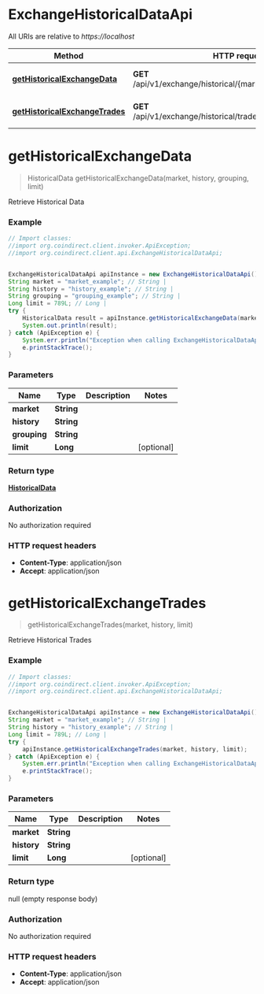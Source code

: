 # ExchangeHistoricalDataApi

All URIs are relative to *https://localhost*

Method | HTTP request | Description
------------- | ------------- | -------------
[**getHistoricalExchangeData**](ExchangeHistoricalDataApi.md#getHistoricalExchangeData) | **GET** /api/v1/exchange/historical/{market}/{history}/{grouping} | Retrieve Historical Data
[**getHistoricalExchangeTrades**](ExchangeHistoricalDataApi.md#getHistoricalExchangeTrades) | **GET** /api/v1/exchange/historical/trades/{market}/{history} | Retrieve Historical Trades


<a name="getHistoricalExchangeData"></a>
# **getHistoricalExchangeData**
> HistoricalData getHistoricalExchangeData(market, history, grouping, limit)

Retrieve Historical Data



### Example
```java
// Import classes:
//import org.coindirect.client.invoker.ApiException;
//import org.coindirect.client.api.ExchangeHistoricalDataApi;


ExchangeHistoricalDataApi apiInstance = new ExchangeHistoricalDataApi();
String market = "market_example"; // String | 
String history = "history_example"; // String | 
String grouping = "grouping_example"; // String | 
Long limit = 789L; // Long | 
try {
    HistoricalData result = apiInstance.getHistoricalExchangeData(market, history, grouping, limit);
    System.out.println(result);
} catch (ApiException e) {
    System.err.println("Exception when calling ExchangeHistoricalDataApi#getHistoricalExchangeData");
    e.printStackTrace();
}
```

### Parameters

Name | Type | Description  | Notes
------------- | ------------- | ------------- | -------------
 **market** | **String**|  |
 **history** | **String**|  |
 **grouping** | **String**|  |
 **limit** | **Long**|  | [optional]

### Return type

[**HistoricalData**](HistoricalData.md)

### Authorization

No authorization required

### HTTP request headers

 - **Content-Type**: application/json
 - **Accept**: application/json

<a name="getHistoricalExchangeTrades"></a>
# **getHistoricalExchangeTrades**
> getHistoricalExchangeTrades(market, history, limit)

Retrieve Historical Trades



### Example
```java
// Import classes:
//import org.coindirect.client.invoker.ApiException;
//import org.coindirect.client.api.ExchangeHistoricalDataApi;


ExchangeHistoricalDataApi apiInstance = new ExchangeHistoricalDataApi();
String market = "market_example"; // String | 
String history = "history_example"; // String | 
Long limit = 789L; // Long | 
try {
    apiInstance.getHistoricalExchangeTrades(market, history, limit);
} catch (ApiException e) {
    System.err.println("Exception when calling ExchangeHistoricalDataApi#getHistoricalExchangeTrades");
    e.printStackTrace();
}
```

### Parameters

Name | Type | Description  | Notes
------------- | ------------- | ------------- | -------------
 **market** | **String**|  |
 **history** | **String**|  |
 **limit** | **Long**|  | [optional]

### Return type

null (empty response body)

### Authorization

No authorization required

### HTTP request headers

 - **Content-Type**: application/json
 - **Accept**: application/json

